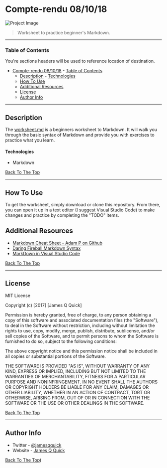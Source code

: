 # Compte-rendu 08/10/18

![Project Image](https://github.com/jamesqquick/markdown-worksheet/blob/master/screenshot.png)

> Worksheet to practice beginner's Markdown.

---


### Table of Contents
You're sections headers will be used to reference location of destination.

- [Compte-rendu 08/10/18](#compte-rendu-081018)
        - [Table of Contents](#table-of-contents)
    - [Description](#description)
            - [Technologies](#technologies)
    - [How To Use](#how-to-use)
    - [Additional Resources](#additional-resources)
    - [License](#license)
    - [Author Info](#author-info)

---

## Description

The [worksheet.md](https://github.com/jamesqquick/markdown-worksheet/blob/master/worksheet.md) is a beginners worksheet to Markdown.  It will walk you through the basic syntax of Markdown and provide you with exercises to practice what you learn.

#### Technologies

- Markdown

[Back To The Top](#markdown-worksheet)

---

## How To Use

To get the worksheet, simply download or clone this repository.  From there, you can open it up in a text editor (I suggest Visual Studio Code) to make changes and practice by completing the "TODO" items.


## Additional Resources
- [Markdown Cheat Sheet - Adam P on Github](https://github.com/adam-p/markdown-here/wiki/Markdown-Cheatsheet#images)
- [Daring Fireball Markdown Syntax](https://daringfireball.net/projects/markdown/syntax)
- [MarkDown in Visual Studio Code](https://code.visualstudio.com/docs/languages/markdown)

[Back To The Top](#markdown-worksheet)

---

## License

MIT License

Copyright (c) [2017] [James Q Quick]

Permission is hereby granted, free of charge, to any person obtaining a copy
of this software and associated documentation files (the "Software"), to deal
in the Software without restriction, including without limitation the rights
to use, copy, modify, merge, publish, distribute, sublicense, and/or sell
copies of the Software, and to permit persons to whom the Software is
furnished to do so, subject to the following conditions:

The above copyright notice and this permission notice shall be included in all
copies or substantial portions of the Software.

THE SOFTWARE IS PROVIDED "AS IS", WITHOUT WARRANTY OF ANY KIND, EXPRESS OR
IMPLIED, INCLUDING BUT NOT LIMITED TO THE WARRANTIES OF MERCHANTABILITY,
FITNESS FOR A PARTICULAR PURPOSE AND NONINFRINGEMENT. IN NO EVENT SHALL THE
AUTHORS OR COPYRIGHT HOLDERS BE LIABLE FOR ANY CLAIM, DAMAGES OR OTHER
LIABILITY, WHETHER IN AN ACTION OF CONTRACT, TORT OR OTHERWISE, ARISING FROM,
OUT OF OR IN CONNECTION WITH THE SOFTWARE OR THE USE OR OTHER DEALINGS IN THE
SOFTWARE.

[Back To The Top](#markdown-worksheet)

---

## Author Info

- Twitter - [@jamesqquick](https://twitter.com/jamesqquick)
- Website - [James Q Quick](https://jamesqquick.com)

[Back To The Top](#read-me-template))
